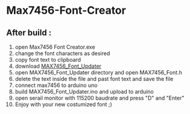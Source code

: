 # Max7456-Font-Creator

## After build :
1. open Max7456 Font Creator.exe 
2. change the font characters as desired
3. copy font text to clipboard 
4. download  [MAX7456_Font_Updater](https://github.com/metinkun/MAX7456_Font_Updater)
5. open MAX7456_Font_Updater directory and open MAX7456_Font.h
6. delete the text inside the file and past font text and save the file
7. connect max7456 to arduino uno 
8. build MAX7456_Font_Updater.ino and upload to arduino 
9. open serail monitor with 115200 baudrate and press "D" and "Enter" 
10. Enjoy with your new costumized font ;)
